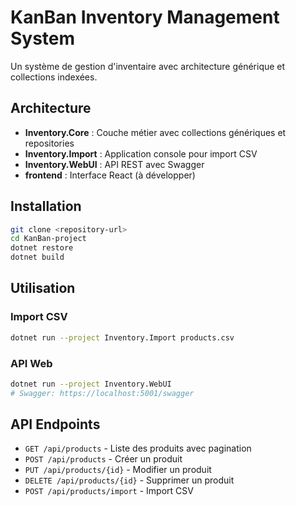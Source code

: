 # KanBan Inventory Management System

Un système de gestion d'inventaire avec architecture générique et collections indexées.

## Architecture

- **Inventory.Core** : Couche métier avec collections génériques et repositories
- **Inventory.Import** : Application console pour import CSV
- **Inventory.WebUI** : API REST avec Swagger
- **frontend** : Interface React (à développer)

## Installation

```bash
git clone <repository-url>
cd KanBan-project
dotnet restore
dotnet build
```

## Utilisation

### Import CSV
```bash
dotnet run --project Inventory.Import products.csv
```

### API Web
```bash
dotnet run --project Inventory.WebUI
# Swagger: https://localhost:5001/swagger
```

## API Endpoints

- `GET /api/products` - Liste des produits avec pagination
- `POST /api/products` - Créer un produit
- `PUT /api/products/{id}` - Modifier un produit
- `DELETE /api/products/{id}` - Supprimer un produit
- `POST /api/products/import` - Import CSV
